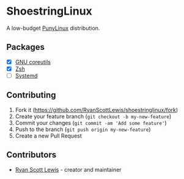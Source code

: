 # ShoestringLinux

A low-budget [PunyLinux](https://github.com/RyanScottLewis/punylinux) distribution.

## Packages

* [x] [GNU coreutils](https://www.gnu.org/software/coreutils/)
* [x] [Zsh](http://www.zsh.org/)
* [ ] [Systemd](https://www.freedesktop.org/wiki/Software/systemd/)

## Contributing

1. Fork it (<https://github.com/RyanScottLewis/shoestringlinux/fork>)
2. Create your feature branch (`git checkout -b my-new-feature`)
3. Commit your changes (`git commit -am 'Add some feature'`)
4. Push to the branch (`git push origin my-new-feature`)
5. Create a new Pull Request

## Contributors

- [Ryan Scott Lewis](https://github.com/RyanScottLewis) - creator and maintainer

